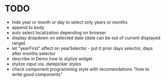 # TODO
- hide year or month or day to select only years or months
- append to body
- auto select localization depending on browser
- display dropdown on selected date (date can be out of current displayed range)
- let "yearFirst" affect on yearSelector - put it prior days selector, days after months selector
- describe in Demo how to stylize widget
- stylize input via .datepicker styles
- check component programming style with recomendations "how to write good components"

